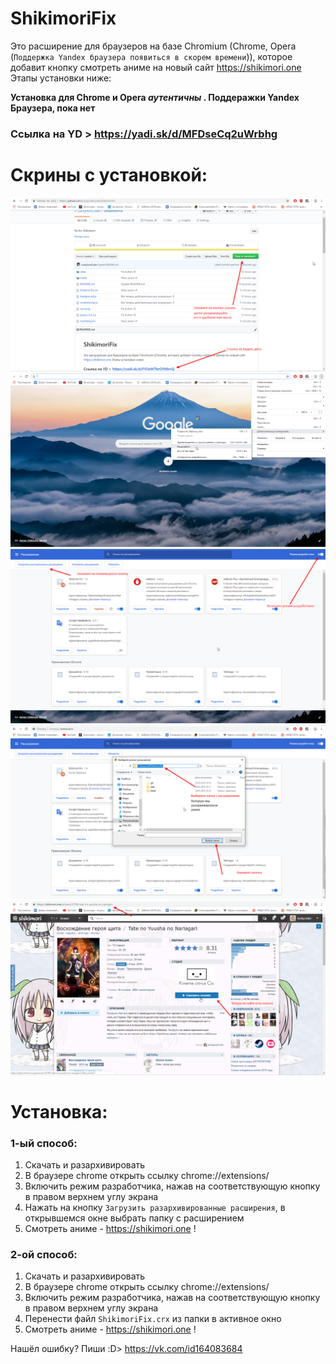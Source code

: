 # ShikimoriFix

Это расширение для браузеров на базе Chromium (Chrome, Opera (`Поддержка Yandex браузера появиться в скорем времени`)), которое добавит кнопку смотреть аниме на новый сайт https://shikimori.one
Этапы установки ниже:

**Установка для Chrome и Opera _аутентичны_ . Поддеражки Yandex Браузера, пока нет**

### Ссылка на YD > https://yadi.sk/d/MFDseCq2uWrbhg

# Скрины с установкой:
![Скачать и разархивировать](https://github.com/LuckyJustCoder/ShikimoriFix/blob/master/Install/0.png?raw=true)
![В браузере chrome открыть ссылку chrome://extensions/](https://github.com/LuckyJustCoder/ShikimoriFix/blob/master/Install/1.png?raw=true)
![Включить режим разработчика, нажав на соответствующую кнопку в правом верхнем углу экрана](https://github.com/LuckyJustCoder/ShikimoriFix/blob/master/Install/2.png?raw=true)
![Нажать на кнопку `Загрузить разархивированные расширения`, в открывшемся окне выбрать папку с расширением](https://github.com/LuckyJustCoder/ShikimoriFix/blob/master/Install/3.png?raw=true)
![Смотреть аниме - https://shikimori.one !](https://github.com/LuckyJustCoder/ShikimoriFix/blob/master/Install/4.png?raw=true)

# Установка:
### 1-ый способ:
1) Скачать и разархивировать
2) В браузере chrome открыть ссылку chrome://extensions/
3) Включить режим разработчика, нажав на соответствующую кнопку в правом верхнем углу экрана
4) Нажать на кнопку `Загрузить разархивированные расширения`, в открывшемся окне выбрать папку с расширением
5) Смотреть аниме - https://shikimori.one !

### 2-ой способ:
1) Скачать и разархивировать
2) В браузере chrome открыть ссылку chrome://extensions/
3) Включить режим разработчика, нажав на соответствующую кнопку в правом верхнем углу экрана
4) Перенести файл `ShikimoriFix.crx` из папки в активное окно
5) Смотреть аниме - https://shikimori.one !

Нашёл ошибку? Пиши :D> https://vk.com/id164083684 
